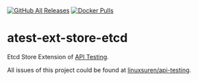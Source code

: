 [![GitHub All Releases](https://img.shields.io/github/downloads/linuxsuren/atest-ext-store-etcd/total)](https://tooomm.github.io/github-release-stats/?username=linuxsuren&repository=atest-ext-store-etcd)
[![Docker Pulls](https://img.shields.io/docker/pulls/linuxsuren/atest-ext-store-etcd)](https://hub.docker.com/r/linuxsuren/atest-ext-store-etcd)

# atest-ext-store-etcd
Etcd Store Extension of [API Testing](https://github.com/LinuxSuRen/api-testing).

All issues of this project could be found at [linuxsuren/api-testing](https://github.com/LinuxSuRen/api-testing/issues).
